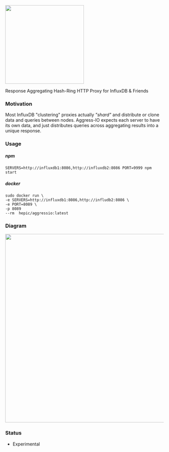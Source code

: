 <img src=https://user-images.githubusercontent.com/1423657/62418287-ca177d80-b665-11e9-9dcb-3e4afcf741ab.png width=250>

Response Aggregating Hash-Ring HTTP Proxy for InfluxDB & Friends

### Motivation
Most InfluxDB "clustering" proxies actually *"shard"* and distribute or clone data and queries between nodes. Aggress-IO expects each server to have its own data, and just distributes queries across aggregating results into a unique response. 

### Usage
##### npm
```
SERVERS=http://influxdb1:8086,http://influxdb2:8086 PORT=9999 npm start
```

##### docker
```
sudo docker run \ 
-e SERVERS=http://influxdb1:8086,http://infludb2:8086 \
-e PORT=8089 \
-p 8089
--rm  hepic/aggressio:latest
```

### Diagram

<img src=https://user-images.githubusercontent.com/1423657/62422351-7a5ea380-b6b1-11e9-9dda-6859aaed98d0.png width=600>

### Status

* Experimental


